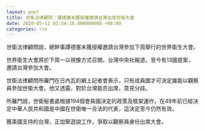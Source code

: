 ```yaml
---
layout: post
title: 世衛法律顧問：譚德塞未獲授權邀請台灣出席世衛大會
date: 2020-05-12 02:54:16.000000000 +08:00
categories: rss
---
```


世衛法律顧問說，總幹事譚德塞未獲授權邀請台灣參加下周舉行的世界衛生大會。

世界衛生大會將於下周一以視像方式召開。台灣中央社報道，至今有13國提案，邀請台灣參加大會。

世衛法律顧問所羅門在日內瓦的網上記者會表示，只有成員國才可決定誰能以觀察員參加世衛大會。他又透露，對於台灣能否出席，意見分歧。

所羅門說，世衛秘書處根據194個會員國決定的政策及框架運作，在49年前已經決定中華人民共和國是中國在世衛唯一合法的代表，這決定至今仍然有效。

獲美國支持的台灣，正加緊遊說工作，爭取以觀察員身份出席大會。
